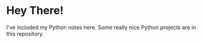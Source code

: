 # Hey There!
I've included my Python notes here. Some really nice Python projects are in this repository.
